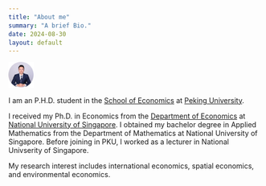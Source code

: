 ```yaml
---
title: "About me"
summary: "A brief Bio."
date: 2024-08-30
layout: default
---
```


<img src="research/photo-github-round2.jpg" width="10%"> 

I am an P.H.D. student in the [School of Economics](https://econ.pku.edu.cn/) at [Peking University](https://www.pku.edu.cn/).

I received my Ph.D. in Economics from the [Department of Economics](https://fass.nus.edu.sg/ecs/) at [National University of Singapore](https://www.nus.edu.sg/). I obtained my bachelor degree in Applied Mathematics from the Department of Mathematics at National University of Singapore. Before joining in PKU, I worked as a lecturer in National Univserity of Singapore.

My research interest includes international economics, spatial economics, and environmental economics.

<!-- Here is <a href="https://yuanye-econ.github.io/research/CV-YuanYe.pdf">my latest CV</a>.-->

<!-- This line is commented out ![Researcher Portrait](research/photo-github-round2.jpg "YUAN Ye") -->


